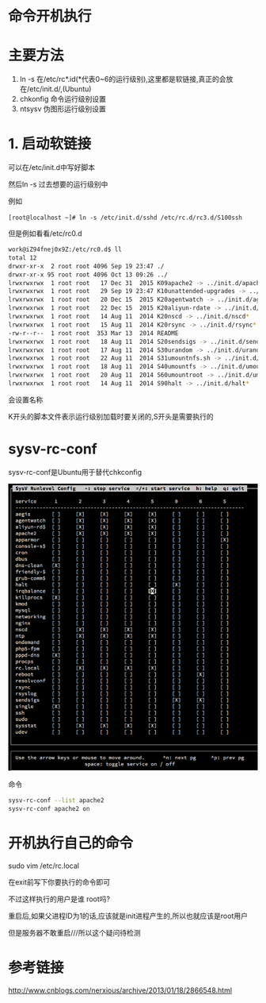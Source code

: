 # 命令开机执行

# 主要方法

1. ln -s 在/etc/rc*.id(*代表0~6的运行级别),这里都是软链接,真正的会放在/etc/init.d/,(Ubuntu)
2. chkonfig 命令运行级别设置
3. ntsysv 伪图形运行级别设置

# 1. 启动软链接

可以在/etc/init.d中写好脚本

然后ln -s 过去想要的运行级别中

例如

`[root@localhost ~]# ln -s /etc/init.d/sshd /etc/rc.d/rc3.d/S100ssh`

但是例如看看/etc/rc0.d

```bash
work@iZ94fnej0x9Z:/etc/rc0.d$ ll
total 12
drwxr-xr-x  2 root root 4096 Sep 19 23:47 ./
drwxr-xr-x 95 root root 4096 Oct 13 09:26 ../
lrwxrwxrwx  1 root root   17 Dec 31  2015 K09apache2 -> ../init.d/apache2*
lrwxrwxrwx  1 root root   29 Sep 19 23:47 K10unattended-upgrades -> ../init.d/unattended-upgrades*
lrwxrwxrwx  1 root root   20 Dec 15  2015 K20agentwatch -> ../init.d/agentwatch*
lrwxrwxrwx  1 root root   22 Dec 15  2015 K20aliyun-rdate -> ../init.d/aliyun-rdate*
lrwxrwxrwx  1 root root   14 Aug 11  2014 K20nscd -> ../init.d/nscd*
lrwxrwxrwx  1 root root   15 Aug 11  2014 K20rsync -> ../init.d/rsync*
-rw-r--r--  1 root root  353 Mar 13  2014 README
lrwxrwxrwx  1 root root   18 Aug 11  2014 S20sendsigs -> ../init.d/sendsigs*
lrwxrwxrwx  1 root root   17 Aug 11  2014 S30urandom -> ../init.d/urandom*
lrwxrwxrwx  1 root root   22 Aug 11  2014 S31umountnfs.sh -> ../init.d/umountnfs.sh*
lrwxrwxrwx  1 root root   18 Aug 11  2014 S40umountfs -> ../init.d/umountfs*
lrwxrwxrwx  1 root root   20 Aug 11  2014 S60umountroot -> ../init.d/umountroot*
lrwxrwxrwx  1 root root   14 Aug 11  2014 S90halt -> ../init.d/halt*
```

会设置名称

K开头的脚本文件表示运行级别加载时要关闭的,S开头是需要执行的

# sysv-rc-conf

sysv-rc-conf是Ubuntu用于替代chkconfig

![sysv-rc-conf](QQ20161014-1.png)

命令

```bash
sysv-rc-conf --list apache2
sysv-rc-conf apache2 on
```

# 开机执行自己的命令

sudo vim /etc/rc.local

在exit前写下你要执行的命令即可

不过这样执行的用户是谁 root吗?

重启后,如果父进程ID为1的话,应该就是init进程产生的,所以也就应该是root用户

但是服务器不敢重启///所以这个疑问待检测



# 参考链接

<http://www.cnblogs.com/nerxious/archive/2013/01/18/2866548.html>